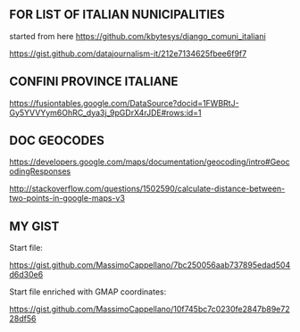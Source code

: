 FOR LIST OF ITALIAN NUNICIPALITIES
----------------------------------

started from here https://github.com/kbytesys/django_comuni_italiani


https://gist.github.com/datajournalism-it/212e7134625fbee6f9f7


CONFINI PROVINCE ITALIANE
-------------------------

https://fusiontables.google.com/DataSource?docid=1FWBRtJ-Gy5YVVYym6OhRC_dya3j_9pGDrX4rJDE#rows:id=1

DOC GEOCODES
------------

https://developers.google.com/maps/documentation/geocoding/intro#GeocodingResponses

http://stackoverflow.com/questions/1502590/calculate-distance-between-two-points-in-google-maps-v3

MY GIST
-------

Start file:

https://gist.github.com/MassimoCappellano/7bc250056aab737895edad504d6d30e6

Start file enriched with GMAP coordinates:

https://gist.github.com/MassimoCappellano/10f745bc7c0230fe2847b89e7228df56






